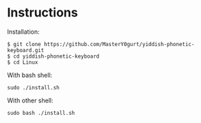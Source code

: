 # Instructions

Installation:

    $ git clone https://github.com/MasterY0gurt/yiddish-phonetic-keyboard.git
    $ cd yiddish-phonetic-keyboard
    $ cd Linux



With bash shell:

    sudo ./install.sh



With other shell:

    sudo bash ./install.sh
